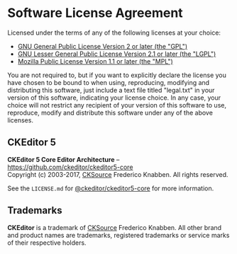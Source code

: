 Software License Agreement
==========================

Licensed under the terms of any of the following licenses at your choice:

* [GNU General Public License Version 2 or later (the "GPL")](http://www.gnu.org/licenses/gpl.html)
* [GNU Lesser General Public License Version 2.1 or later (the "LGPL")](http://www.gnu.org/licenses/lgpl.html)
* [Mozilla Public License Version 1.1 or later (the "MPL")](http://www.mozilla.org/MPL/MPL-1.1.html)

You are not required to, but if you want to explicitly declare the license you have chosen to be bound to when using, reproducing, modifying and distributing this software, just include a text file titled "legal.txt" in your version of this software, indicating your license choice. In any case, your choice will not restrict any recipient of your version of this software to use, reproduce, modify and distribute this software under any of the above licenses.

CKEditor 5
----------

**CKEditor 5 Core Editor Architecture** – https://github.com/ckeditor/ckeditor5-core <br>
Copyright (c) 2003-2017, [CKSource](http://cksource.com) Frederico Knabben. All rights reserved.

See the `LICENSE.md` for [@ckeditor/ckeditor5-core](https://github.com/ckeditor/ckeditor5-core) for more information.

Trademarks
----------

**CKEditor** is a trademark of [CKSource](http://cksource.com) Frederico Knabben. All other brand and product names are trademarks, registered trademarks or service marks of their respective holders.
